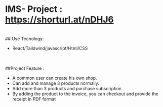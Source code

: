 # IMS- Project : https://shorturl.at/nDHJ6

</br >
## Use Tecnology:

- React/Taildwind/javascript/Html/CSS

</br > </br >
##Project Feature :
- A common user can create his own shop.
- Can add and manage 3 products normally.
- Add more than 3 products and purchase subscription
- By adding the product to the invoice, you can checkout and provide the receipt in PDF format

